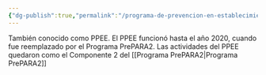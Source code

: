 ```yaml
---
{"dg-publish":true,"permalink":"/programa-de-prevencion-en-establecimientos-educacionales-ppee/","dgPassFrontmatter":true,"noteIcon":"","updated":"2025-06-16T17:13:50.424-04:00"}
---
```



También conocido como PPEE. El PPEE funcionó hasta el año 2020, cuando fue reemplazado por el Programa PrePARA2. Las actividades del PPEE quedaron como el Componente 2 del [[Programa PrePARA2\|Programa PrePARA2]] 